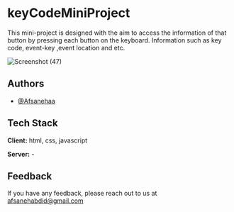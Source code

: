 # keyCodeMiniProject
This mini-project is designed with the aim to access the information of that button by pressing each button on the keyboard.
Information such as key code, event-key ,event location and etc.


![Screenshot (47)](https://github.com/Afsanehaa/keyCodeMiniProject/assets/115100233/3a9189e3-c121-4875-91d2-397a79297fb2)
## Authors

- [@Afsanehaa](https://www.github.com/Afsanehaa)
## Tech Stack

**Client:** html, css, javascript

**Server:** -

## Feedback

If you have any feedback, please reach out to us at afsanehabdid@gmail.com


